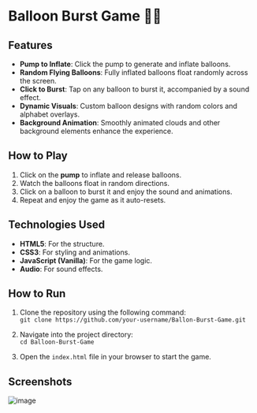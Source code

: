 # Balloon Burst Game 🎈💥

## Features
- **Pump to Inflate**: Click the pump to generate and inflate balloons.
- **Random Flying Balloons**: Fully inflated balloons float randomly across the screen.
- **Click to Burst**: Tap on any balloon to burst it, accompanied by a sound effect.
- **Dynamic Visuals**: Custom balloon designs with random colors and alphabet overlays.
- **Background Animation**: Smoothly animated clouds and other background elements enhance the experience.

## How to Play

1. Click on the **pump** to inflate and release balloons.
2. Watch the balloons float in random directions.
3. Click on a balloon to burst it and enjoy the sound and animations.
4. Repeat and enjoy the game as it auto-resets.

## Technologies Used

- **HTML5**: For the structure.
- **CSS3**: For styling and animations.
- **JavaScript (Vanilla)**: For the game logic.
- **Audio**: For sound effects.

## How to Run

1. Clone the repository using the following command:  
   `git clone https://github.com/your-username/Ballon-Burst-Game.git`

3. Navigate into the project directory:  
   `cd Balloon-Burst-Game`

4. Open the `index.html` file in your browser to start the game.

## Screenshots

![image](https://github.com/user-attachments/assets/39c00a68-9bca-4cc6-a678-ac9a01d441f1)
